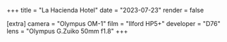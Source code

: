 +++
title =  "La Hacienda Hotel"
date =  "2023-07-23"
render = false

[extra]
camera = "Olympus OM-1"
film =  "Ilford HP5+"
developer =  "D76"
lens = "Olympus G.Zuiko 50mm f1.8"
+++
